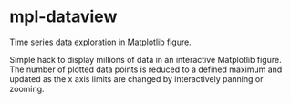 # mpl-dataview
Time series data exploration in Matplotlib figure.

Simple hack to display millions of data in an interactive Matplotlib figure. The number of plotted data points is reduced to a defined maximum and updated as the x axis limits are changed by interactively panning or zooming. 

